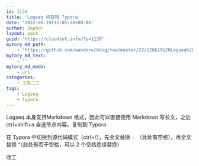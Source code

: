 ```yaml
---
id: 1139
title: 'Logseq 内容转 Typora'
date: '2022-06-19T11:05:38+08:00'
author: Zephur
layout: post
guid: 'https://cloudlet.info/?p=1139'
mytory_md_path:
    - 'https://github.com/wandero/blog/raw/master/22/220619%20Logseq%20%E5%86%85%E5%AE%B9%E8%BD%AC%20Typora.md'
mytory_md_text:
    - ''
mytory_md_mode:
    - url
categories:
    - 工具二三
tags:
    - Logseq
    - typora
---
```


Logseq 本身支持Markdown 格式，因此可以直接使用 Markdown 写长文，之后 ctrl+shift+a 全选节点内容，复制到 Typora

在 Typora 中切换到源代码模式（ctrl+/），先全文替换 `- `（此处有空格），再全文替换 “（此处有若干空格，可以 2 个空格连续替换）

收工
